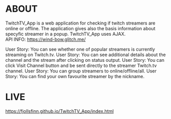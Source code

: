 # ABOUT
TwitchTV_App is a web application for checking if twitch streamers are online or offline. The application gives also the basis information about specyfic streamer in a popup. TwitchTV_App uses AJAX. <br />
API INFO: https://wind-bow.glitch.me/

User Story: You can see whether one of popular streamers is currently streaming on Twitch.tv.
User Story: You can see additional details about the channel and the stream after clicking on status output.
User Story: You can click Visit Channel button and be sent directly to the streamer Twitch.tv channel.
User Story: You can group streamers to online/offline/all.
User Story: You can find your own favourite streamer by the nickname.



# LIVE
https://fjollsfinn.github.io/TwitchTV_App/index.html
